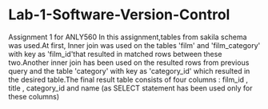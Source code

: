 # Lab-1-Software-Version-Control
Assignment 1 for ANLY560 
In this assignment,tables from sakila schema was used.At first, Inner join was used on the tables 'film' and 'film_category'  with key as 'film_id'that resulted in matched rows between these two.Another inner join has been used on the resulted rows from previous query and the table 'category' with key as 'category_id' which resulted in the desired table.The final result table consists of four columns : film_id , title , category_id and name (as SELECT statement has been used only for these columns)
